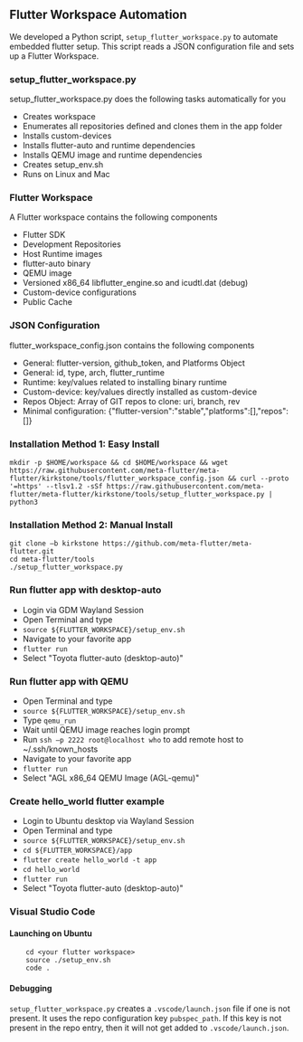 ## Flutter Workspace Automation

We developed a Python script, `setup_flutter_workspace.py` to automate embedded flutter setup.
This script reads a JSON configuration file and sets up a Flutter Workspace.


### setup_flutter_workspace.py

setup_flutter_workspace.py does the following tasks automatically for you

* Creates workspace
* Enumerates all repositories defined and clones them in the app folder
* Installs custom-devices
* Installs flutter-auto and runtime dependencies
* Installs QEMU image and runtime dependencies
* Creates setup_env.sh
* Runs on Linux and Mac


### Flutter Workspace

A Flutter workspace contains the following components

* Flutter SDK
* Development Repositories
* Host Runtime images
* flutter-auto binary
* QEMU image
* Versioned x86_64 libflutter_engine.so and icudtl.dat (debug)
* Custom-device configurations
* Public Cache


### JSON Configuration 

flutter_workspace_config.json contains the following components

* General: flutter-version, github_token, and Platforms Object
* General: id, type, arch, flutter_runtime
* Runtime: key/values related to installing binary runtime
* Custom-device: key/values directly installed as custom-device
* Repos Object: Array of GIT repos to clone: uri, branch, rev
* Minimal configuration: {"flutter-version":"stable","platforms":[],"repos":[]}


### Installation Method 1: Easy Install  

```
mkdir -p $HOME/workspace && cd $HOME/workspace && wget https://raw.githubusercontent.com/meta-flutter/meta-flutter/kirkstone/tools/flutter_workspace_config.json && curl --proto '=https' --tlsv1.2 -sSf https://raw.githubusercontent.com/meta-flutter/meta-flutter/kirkstone/tools/setup_flutter_workspace.py | python3
```


### Installation Method 2: Manual Install 

```
git clone –b kirkstone https://github.com/meta-flutter/meta-flutter.git
cd meta-flutter/tools
./setup_flutter_workspace.py
```


### Run flutter app with desktop-auto 

* Login via GDM Wayland Session
* Open Terminal and type
* `source ${FLUTTER_WORKSPACE}/setup_env.sh`
* Navigate to your favorite app
* `flutter run`
* Select "Toyota flutter-auto (desktop-auto)"


### Run flutter app with QEMU 

* Open Terminal and type
* `source ${FLUTTER_WORKSPACE}/setup_env.sh`
* Type `qemu_run`
* Wait until QEMU image reaches login prompt
* Run `ssh –p 2222 root@localhost who` to add remote host to ~/.ssh/known_hosts
* Navigate to your favorite app
* `flutter run`
* Select "AGL x86_64 QEMU Image (AGL-qemu)"


### Create hello_world flutter example 

* Login to Ubuntu desktop via Wayland Session
* Open Terminal and type
* `source ${FLUTTER_WORKSPACE}/setup_env.sh`
* `cd ${FLUTTER_WORKSPACE}/app`
* `flutter create hello_world -t app`
* `cd hello_world`
* `flutter run`
* Select "Toyota flutter-auto (desktop-auto)"

### Visual Studio Code

#### Launching on Ubuntu

```
    cd <your flutter workspace>
    source ./setup_env.sh
    code .
```
#### Debugging

`setup_flutter_workspace.py` creates a `.vscode/launch.json` file if one is not present.  It uses the repo configuration key `pubspec_path`.  If this key is not present in the repo entry, then it will not get added to `.vscode/launch.json`.
